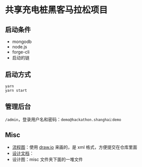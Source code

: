 # 共享充电桩黑客马拉松项目

## 启动条件

- mongodb
- node.js
- forge-cli
- 启动的链

## 启动方式

```shell
yarn
yarn start
```

## 管理后台

`/admin`，登录用户名和密码：`demo@hackathon.shanghai`:`demo`

## Misc

- [流程图](./misc/hackathon.drawio)：使用 [draw.io]() 来画的，是 xml 格式，方便提交在仓库里面
- [设计文档](./DESIGN.md)：
- 设计图：misc 文件夹下面的一堆文件
